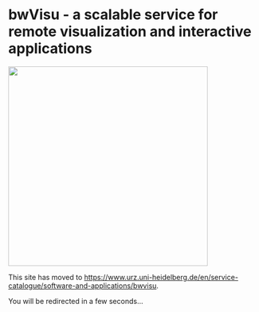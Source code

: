 <!DOCTYPE html>
<html>
  <head>
    <title>Redirecting...</title>
    <link rel="canonical" href="https://theorangeone.net" />
    <meta charset="utf-8" />
    <meta http-equiv="refresh" content="8; url=https://www.urz.uni-heidelberg.de/en/service-catalogue/software-and-applications/bwvisu" />
  </head>
  <body>
    <h1>bwVisu - a scalable service for remote visualization and interactive applications</h1>
    <img src="https://github.com/bwvisu/docs/raw/master/img/bwvisu2.png" alt="" width="400"/>
    <p>
      This site has moved to <a href="https://www.urz.uni-heidelberg.de/en/service-catalogue/software-and-applications/bwvisu">https://www.urz.uni-heidelberg.de/en/service-catalogue/software-and-applications/bwvisu</a>.
    </p>
    <p>
      You will be redirected in a few seconds...
    </p>
  </body>
</html>
  <!--
 <link rel="canonical" href="https://theorangeone.net" />
 <meta http-equiv="refresh" content="#;url=https://www.urz.uni-heidelberg.de/en/service-catalogue/software-and-applications/bwvisu" />

# bwVisu - a scalable service for remote visualization and interactive applications

## This site has moved to [https://www.urz.uni-heidelberg.de/en/service-catalogue/software-and-applications/bwvisu](https://www.urz.uni-heidelberg.de/en/service-catalogue/software-and-applications/bwvisu).
   You will be redirected in 3 seconds...

<img src="https://github.com/bwvisu/docs/raw/master/img/bwvisu2.png" alt="" width="400"/>

-->
